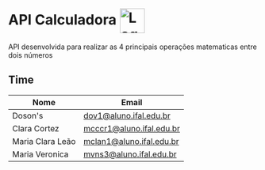 
# API Calculadora <img src="https://ibb.co/QDLngGj" alt="Logo" height="50px" align="center">

API desenvolvida para realizar as 4 principais operações matematicas entre dois números

## Time

| Nome               | Email                    |
| ------------------ | ------------------------ |
| Doson's            | dov1@aluno.ifal.edu.br   |
| Clara Cortez       | mcccr1@aluno.ifal.edu.br |
| Maria Clara Leão   | mclan1@aluno.ifal.edu.br |
| Maria Veronica     | mvns3@aluno.ifal.edu.br  | 
